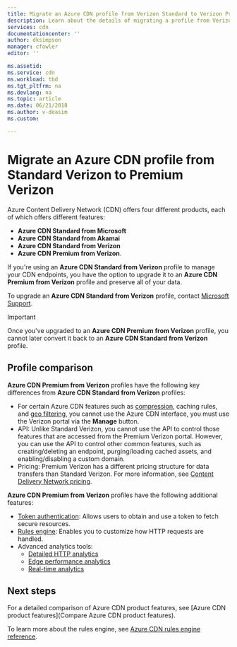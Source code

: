 ```yaml
---
title: Migrate an Azure CDN profile from Verizon Standard to Verizon Premium | Microsoft Docs
description: Learn about the details of migrating a profile from Verizon Standard to Verizon Premium.
services: cdn
documentationcenter: ''
author: dksimpson
manager: cfowler
editor: ''

ms.assetid: 
ms.service: cdn
ms.workload: tbd
ms.tgt_pltfrm: na
ms.devlang: na
ms.topic: article
ms.date: 06/21/2018
ms.author: v-deasim
ms.custom: 

---
```

# Migrate an Azure CDN profile from Standard Verizon to Premium Verizon

Azure Content Delivery Network (CDN) offers four different products, each of which offers different features: 
- **Azure CDN Standard from Microsoft**
- **Azure CDN Standard from Akamai**
- **Azure CDN Standard from Verizon**
- **Azure CDN Premium from Verizon**.

If you're using an **Azure CDN Standard from Verizon** profile to manage your CDN endpoints, you have the option to upgrade it to an **Azure CDN Premium from Verizon** profile and preserve all of your data.

To upgrade an **Azure CDN Standard from Verizon** profile, contact [Microsoft Support](https://azure.microsoft.com/support/options/).

> [!IMPORTANT]
> Once you've upgraded to an **Azure CDN Premium from Verizon** profile, you cannot later convert it back to an **Azure CDN Standard from Verizon** profile.
> 

## Profile comparison
**Azure CDN Premium from Verizon** profiles have the following key differences from **Azure CDN Standard from Verizon** profiles:
- For certain Azure CDN features such as [compression](cdn-improve-performance.md), caching rules, and [geo filtering](cdn-restrict-access-by-country.md), you cannot use the Azure CDN interface, you must use the Verizon portal via the **Manage** button.
- API: Unlike Standard Verizon, you cannot use the API to control those features that are accessed from the Premium Verizon portal. However, you can use the API to control other common features, such as creating/deleting an endpoint, purging/loading cached assets, and enabling/disabling a custom domain.
- Pricing: Premium Verizon has a different pricing structure for data transfers  than Standard Verizon. For more information, see [Content Delivery Network pricing](https://azure.microsoft.com/pricing/details/cdn/).

**Azure CDN Premium from Verizon** profiles have the following additional features:
- [Token authentication](cdn-token-auth.md): Allows users to obtain and use a token to fetch secure resources.
- [Rules engine](cdn-rules-engine.md): Enables you to customize how HTTP requests are handled.
- Advanced analytics tools:
   - [Detailed HTTP analytics](cdn-advanced-http-reports.md)
   - [Edge performance analytics](cdn-edge-performance.md)
   - [Real-time analytics](cdn-real-time-alerts.md)


## Next steps
For a detailed comparison of Azure CDN product features, see [Azure CDN product features](Compare Azure CDN product features).

To learn more about the rules engine, see [Azure CDN rules engine reference](cdn-rules-engine-reference.md).

